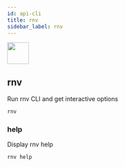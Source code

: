 ```yaml
---
id: api-cli
title: rnv
sidebar_label: rnv
---
```


<img src="https://renative.org/img/ic_cli.png" width=50 height=50 />

## rnv

Run rnv CLI and get interactive options

```bash
rnv
```

### help

Display rnv help

```bash
rnv help
```
